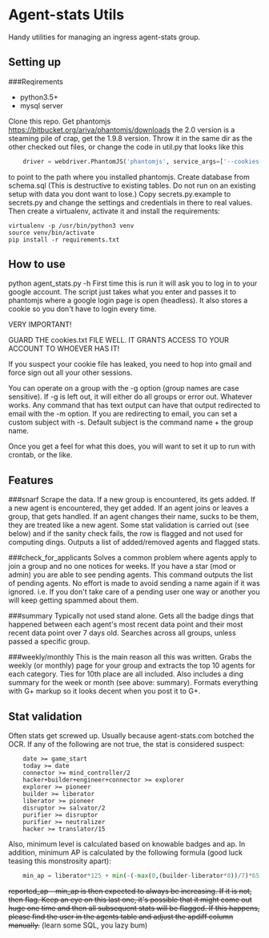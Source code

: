 Agent-stats Utils
=================
Handy utilities for managing an ingress agent-stats group.

## Setting up
###Reqirements
  * python3.5+
  * mysql server

Clone this repo.
Get phantomjs https://bitbucket.org/ariya/phantomjs/downloads the 2.0 version is
a steaming pile of crap, get the 1.9.8 version. Throw it in the same dir as the 
other checked out files, or change the code in util.py that looks like this
```python
    driver = webdriver.PhantomJS('phantomjs', service_args=['--cookies-file=cookies.txt'])
```
to point to the path where you installed phantomjs.
Create database from schema.sql (This is destructive to existing tables. Do not 
run on an existing setup with data you dont want to lose.)
Copy secrets.py.example to secrets.py and change the settings and credentials in 
there to real values.
Then create a virtualenv, activate it and install the requirements:
```
virtualenv -p /usr/bin/python3 venv
source venv/bin/activate
pip install -r requirements.txt
```

## How to use
python agent_stats.py -h
First time this is run it will ask you to log in to your google account.
The script just takes what you enter and passes it to phantomjs where a google
login page is open (headless). It also stores a cookie so you don't have to
login every time.

VERY IMPORTANT!
 
 GUARD THE cookies.txt FILE WELL. IT GRANTS ACCESS TO YOUR ACCOUNT TO WHOEVER HAS IT! 
 
 If you suspect your cookie file has leaked, you need to hop into gmail and force
 sign out all your other sessions.

You can operate on a group with the -g option (group names are case sensitive).
If -g is left out, it will either do all groups or error out. Whatever works.
Any command that has text output can have that output redirected to email with
the -m option. If you are redirecting to email, you can set a custom subject
with -s. Default subject is the command name + the group name.

Once you get a feel for what this does, you will want to set it up to run with
crontab, or the like.

## Features
###snarf
Scrape the data. If a new group is encountered, its gets added. If a new agent
is encountered, they get added. If an agent joins or leaves a group, that gets 
handled. If an agent changes their name, sucks to be them, they are treated
like a new agent.
Some stat validation is carried out (see below) and if the sanity check fails, 
the row is flagged and not used for computing dings.
Outputs a list of added/removed agents and flagged stats.

###check_for_applicants
Solves a common problem where agents apply to join a group and no one notices
for weeks. 
If you have a star (mod or admin) you are able to see pending agents. This 
command outputs the list of pending agents. No effort is made to avoid sending a
name again if it was ignored. i.e. If you don't take care of a pending user one 
way or another you will keep getting spammed about them.

###summary
Typically not used stand alone. Gets all the badge dings that happened between
each agent's most recent data point and their most recent data point over 7 days
old. Searches across all groups, unless passed a specific group.

###weekly/monthly
This is the main reason all this was written. Grabs the weekly (or monthly) page
for your group and extracts the top 10 agents for each category. Ties for 10th
place are all included. 
Also includes a ding summary for the week or month (see above: summary). 
Formats everything with G+ markup so it looks decent when you post it to G+.

## Stat validation
Often stats get screwed up. Usually because agent-stats.com botched the OCR.
If any of the following are not true, the stat is considered suspect:
```
    date >= game_start
    today >= date
    connector >= mind_controller/2
    hacker+builder+engineer+connector >= explorer
    explorer >= pioneer
    builder >= liberator
    liberator >= pioneer
    disruptor >= salvator/2
    purifier >= disruptor
    purifier >= neutralizer
    hacker >= translator/15
```
Also, minimum level is calculated based on knowable badges and ap.
In addition, minimum AP is calculated by the following formula 
(good luck teasing this monstrosity apart):
```python
    min_ap = liberator*125 + min(-(-max(0,(builder-liberator*8))/7)*65, -(-max(0,(builder-liberator*8))/8)*125) + connector*313 + mind_controller*1250 + liberator*500 + engineer*125 + purifier*75 + recharger/15000*10 + disruptor*187 + salvator*750
```
~~reported_ap - min_ap is then expected to always be increasing. If it is not, then
flag. Keep an eye on this last one, it's possible that it might come out huge
one time and then all subsequent stats will be flagged. If this happens, please
find the user in the agents table and adjust the apdiff column manually.~~ (learn
some SQL, you lazy bum)
